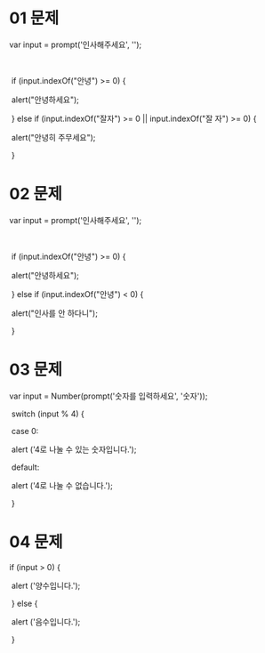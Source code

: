 # 01 문제

 var input = prompt('인사해주세요', '');

​        

​        if (input.indexOf("안녕") >= 0) {

​            alert("안녕하세요");

​        } else if (input.indexOf("잘자") >= 0 || input.indexOf("잘 자") >= 0) {

​            alert("안녕히 주무세요");

​        }



# 02 문제

var input = prompt('인사해주세요', '');

​        

​        if (input.indexOf("안녕") >= 0) {

​            alert("안녕하세요");

​        } else if (input.indexOf("안녕") < 0) {

​            alert("인사를 안 하다니");

​        }



# 03 문제

var input = Number(prompt('숫자를 입력하세요', '숫자'));

 

​        switch (input % 4) {

​            case 0:

​                alert ('4로 나눌 수 있는 숫자입니다.');

​            default:

​                alert ('4로 나눌 수 없습니다.');

​       }



# 04 문제

if (input > 0) {

​            alert ('양수입니다.');

​        } else {

​                alert ('음수입니다.');

​        }